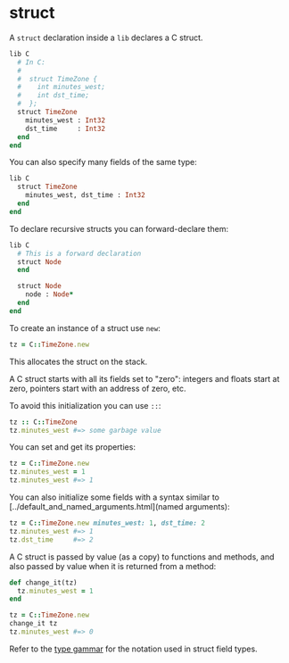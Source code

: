 # struct

A `struct` declaration inside a `lib` declares a C struct.

```ruby
lib C
  # In C:
  #
  #  struct TimeZone {
  #    int minutes_west;
  #    int dst_time;
  #  };
  struct TimeZone
    minutes_west : Int32
    dst_time     : Int32
  end
end
```

You can also specify many fields of the same type:

```ruby
lib C
  struct TimeZone
    minutes_west, dst_time : Int32
  end
end
```

To declare recursive structs you can forward-declare them:

```ruby
lib C
  # This is a forward declaration
  struct Node
  end

  struct Node
    node : Node*
  end
end
```

To create an instance of a struct use `new`:

```ruby
tz = C::TimeZone.new
```

This allocates the struct on the stack.

A C struct starts with all its fields set to "zero": integers and floats start at zero, pointers start with an address of zero, etc.

To avoid this initialization you can use `::`:

```ruby
tz :: C::TimeZone
tz.minutes_west #=> some garbage value
```

You can set and get its properties:

```ruby
tz = C::TimeZone.new
tz.minutes_west = 1
tz.minutes_west #=> 1
```

You can also initialize some fields with a syntax similar to [../default_and_named_arguments.html](named arguments):

```ruby
tz = C::TimeZone.new minutes_west: 1, dst_time: 2
tz.minutes_west #=> 1
tz.dst_time     #=> 2
```

A C struct is passed by value (as a copy) to functions and methods, and also passed by value when it is returned from a method:

```ruby
def change_it(tz)
  tz.minutes_west = 1
end

tz = C::TimeZone.new
change_it tz
tz.minutes_west #=> 0
```

Refer to the [type gammar](type_grammar.html) for the notation used in struct field types.
